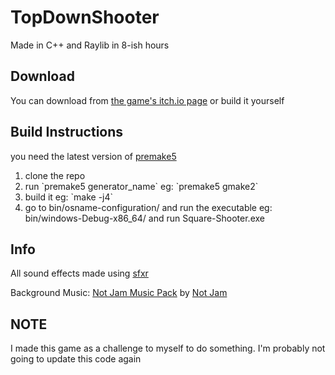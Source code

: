 # TopDownShooter

Made in C++ and Raylib in 8-ish hours
<br>

## Download
You can download from [the game's itch.io page](https://hemanth03.itch.io/square-shooter) or build it yourself

## Build Instructions

you need the latest version of [premake5](https://github.com/premake/premake-core)<br>

<ol>
  <li>clone the repo</li>
  <li>run `premake5 generator_name` eg: `premake5 gmake2` </li>
  <li>build it eg: `make -j4` </li>
  <li> go to bin/osname-configuration/ and run the executable eg: bin/windows-Debug-x86_64/ and run Square-Shooter.exe</li>
</ol>

## Info
All sound effects made using [sfxr](https://www.drpetter.se/project_sfxr.html)
<br>

Background Music: [Not Jam Music Pack](https://not-jam.itch.io/not-jam-music-pack) by [Not Jam](https://not-jam.itch.io/)

## NOTE
I made this game as a challenge to myself to do something. I'm probably not going to update this code again
